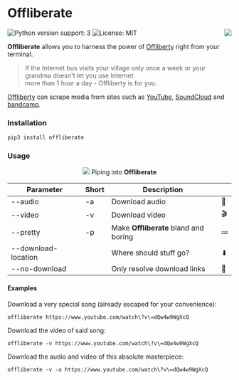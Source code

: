 # Offliberate

<img align="right" src="https://cloud.githubusercontent.com/assets/9287847/22620779/6918a678-eb13-11e6-9f98-95eb90db133e.png">

![Python version support: 3](https://img.shields.io/badge/python-3-green.svg)
![License: MIT](https://img.shields.io/badge/license-MIT-green.svg)

**Offliberate** allows you to harness the power of [Offliberty](http://offliberty.com/) right from your terminal.  

> If the Internet bus visits your village only once a week or your grandma doesn't let you use Internet   
more than 1 hour a day - Offliberty is for you.

[Offliberty](http://offliberty.com/) can scrape media from sites such as [YouTube](https://www.youtube.com), [SoundCloud](https://soundcloud.com) and [bandcamp](https://bandcamp.com/).

### Installation
```bash
pip3 install offliberate
```

### Usage
<p align="center">
	<img src="https://cloud.githubusercontent.com/assets/9287847/22621335/887e73e0-eb21-11e6-81a4-cc92f6a464eb.gif">
	Piping into <strong>Offliberate</strong>
</p>

|Parameter|Short|Description|      |
|---------|-----|-----------|------|
|--audio|-a|Download audio|🎵|
|--video|-v|Download video|🎬|
|--pretty|-p|Make **Offliberate** bland and boring|💤|
|--download-location||Where should stuff go?|⬇|
|--no-download||Only resolve download links |🔗|

#### Examples  
Download a very special song (already escaped for your convenience):  
```
offliberate https://www.youtube.com/watch\?v\=dQw4w9WgXcQ
```
Download the video of said song:  
```
offliberate -v https://www.youtube.com/watch\?v\=dQw4w9WgXcQ
```
Download the audio and video of this absolute masterpiece:  
```
offliberate -v -a https://www.youtube.com/watch\?v\=dQw4w9WgXcQ
```

